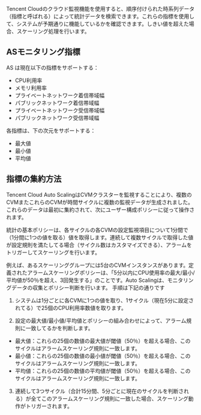 
Tencent Cloudのクラウド監視機能を使用すると、順序付けられた時系列データ（指標と呼ばれる）によって統計データを検索できます。これらの指標を使用して、システムが予期通りに機能しているかを確認できます。しきい値を超えた場合、スケーリング処理を行います。

## ASモニタリング指標
AS は現在以下の指標をサポートする：

- CPU利用率
- メモリ利用率
- プライベートネットワーク着信帯域幅
- パブリックネットワーク着信帯域幅
- プライベートネットワーク受信帯域幅
- パブリックネットワーク受信帯域幅

各指標は、下の次元をサポートする：

- 最大値
- 最小値
- 平均値


## 指標の集約方法

Tencent Cloud Auto ScalingはCVMクラスターを監視することにより、複数のCVMまたこれらのCVMが時間サイクルに複数の監視データが生成されました。これらのデータは最初に集約されて、次にユーザー構成ポリシーに従って操作されます。

統計の基本ポリシーは、各サイクルの各CVMの設定監視項目について1分間で（1分間に1つの値を取る）値を取得します。連続して複数サイクルで取得した値が設定規則を満たしてる場合（サイクル数はカスタマイズできる）、アラームをトリガーしてスケーリングを行います。

例えば、あるスケーリンググループには5台のCVMインスタンスがあります。定義されたアラームスケーリングポリシーは、「5分以内にCPU使用率の最大/最小/平均値が50％を超え、3回発生する」のことです。Auto Scalingは、モニタリングデータの収集とポリシー判断を行います。 手順は下記の通りです

1. システムは1分ごとに各CVMに1つの値を取り、1サイクル（現在5分に設定されてる）で25個のCPU利用率数値を取ります。

2. 設定の最大値/最小値/平均値とポリシーの組み合わせによって、アラーム規則に一致してるかを判断します。
* 最大値：これらの25個の数値の最大値が閾値（50％）を超える場合、このサイクルはアラームスケーリング規則に一致します。
* 最小値：これらの25個の数値の最小値が閾値（50％）を超える場合、このサイクルはアラームスケーリング規則に一致します。
* 平均値：これらの25個の数値の平均値が閾値（50％）を超える場合、このサイクルはアラームスケーリング規則に一致します。

3. 連続して3つサイクル（合計15分間、5分ごとに現在のサイクルを判断される）が全てこのアラームスケーリング規則に一致した場合、スケーリング動作がトリガーされます。



